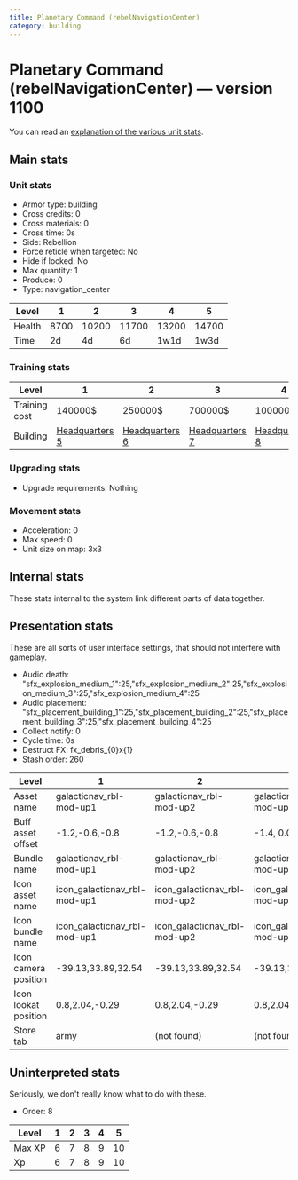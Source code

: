 ```yaml
---
title: Planetary Command (rebelNavigationCenter)
category: building
---
```


# Planetary Command (rebelNavigationCenter) — version 1100

You can read an [explanation  of the various unit stats](unitexplained.md).

## Main stats

### Unit stats

  * Armor type: building
  * Cross credits: 0
  * Cross materials: 0
  * Cross time: 0s
  * Side: Rebellion
  * Force reticle when targeted: No
  * Hide if locked: No
  * Max quantity: 1
  * Produce: 0
  * Type: navigation_center

|Level |1   |2    |3    |4    |5    |
|------|----|-----|-----|-----|-----|
|Health|8700|10200|11700|13200|14700|
|Time  |2d  |4d   |6d   |1w1d |1w3d |


### Training stats

|Level        |1                             |2                             |3                             |4                             |5                             |
|-------------|------------------------------|------------------------------|------------------------------|------------------------------|------------------------------|
|Training cost|140000$                       |250000$                       |700000$                       |1000000$                      |3300000$                      |
|Building     |[Headquarters 5](rebelHQ.html)|[Headquarters 6](rebelHQ.html)|[Headquarters 7](rebelHQ.html)|[Headquarters 8](rebelHQ.html)|[Headquarters 9](rebelHQ.html)|


### Upgrading stats

  * Upgrade requirements: Nothing

### Movement stats

  * Acceleration: 0
  * Max speed: 0
  * Unit size on map: 3x3

## Internal stats

These stats internal to the system link different parts of data together.


## Presentation stats

These are all sorts of user interface settings, that should not interfere with gameplay.

  * Audio death: "sfx_explosion_medium_1":25,"sfx_explosion_medium_2":25,"sfx_explosion_medium_3":25,"sfx_explosion_medium_4":25
  * Audio placement: "sfx_placement_building_1":25,"sfx_placement_building_2":25,"sfx_placement_building_3":25,"sfx_placement_building_4":25
  * Collect notify: 0
  * Cycle time: 0s
  * Destruct FX: fx_debris_{0}x{1}
  * Stash order: 260

|Level               |1                           |2                           |3                           |4                           |5                           |
|--------------------|----------------------------|----------------------------|----------------------------|----------------------------|----------------------------|
|Asset name          |galacticnav_rbl-mod-up1     |galacticnav_rbl-mod-up2     |galacticnav_rbl-mod-up3     |galacticnav_rbl-mod-up4     |galacticnav_rbl-mod-up5     |
|Buff asset offset   |-1.2,-0.6,-0.8              |-1.2,-0.6,-0.8              |-1.4, 0.0, -1.8             |-1.4, 0.0, -1.8             |-1.4, 0.0, -1.8             |
|Bundle name         |galacticnav_rbl-mod-up1     |galacticnav_rbl-mod-up2     |galacticnav_rbl-mod-up3     |galacticnav_rbl-mod-up4     |galacticnav_rbl-mod-up5     |
|Icon asset name     |icon_galacticnav_rbl-mod-up1|icon_galacticnav_rbl-mod-up2|icon_galacticnav_rbl-mod-up3|icon_galacticnav_rbl-mod-up4|icon_galacticnav_rbl-mod-up5|
|Icon bundle name    |icon_galacticnav_rbl-mod-up1|icon_galacticnav_rbl-mod-up2|icon_galacticnav_rbl-mod-up3|icon_galacticnav_rbl-mod-up4|icon_galacticnav_rbl-mod-up5|
|Icon camera position|-39.13,33.89,32.54          |-39.13,33.89,32.54          |-39.13,33.89,32.54          |-39.13,33.89,32.54          |-37.46,32.15,30.92          |
|Icon lookat position|0.8,2.04,-0.29              |0.8,2.04,-0.29              |0.8,2.04,-0.29              |0.8,2.04,-0.29              |0.56,1.82,-0.26             |
|Store tab           |army                        |(not found)                 |(not found)                 |(not found)                 |(not found)                 |


## Uninterpreted stats

Seriously, we don't really know what to do with these.

  * Order: 8

|Level |1|2|3|4|5 |
|------|-|-|-|-|--|
|Max XP|6|7|8|9|10|
|Xp    |6|7|8|9|10|



